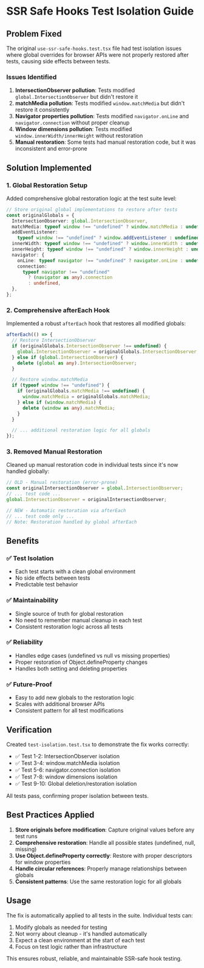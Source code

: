 # SSR Safe Hooks Test Isolation Guide

## Problem Fixed

The original `use-ssr-safe-hooks.test.tsx` file had test isolation issues where global overrides for browser APIs were not properly restored after tests, causing side effects between tests.

### Issues Identified

1. **IntersectionObserver pollution**: Tests modified `global.IntersectionObserver` but didn't restore it
2. **matchMedia pollution**: Tests modified `window.matchMedia` but didn't restore it consistently
3. **Navigator properties pollution**: Tests modified `navigator.onLine` and `navigator.connection` without proper cleanup
4. **Window dimensions pollution**: Tests modified `window.innerWidth/innerHeight` without restoration
5. **Manual restoration**: Some tests had manual restoration code, but it was inconsistent and error-prone

## Solution Implemented

### 1. Global Restoration Setup

Added comprehensive global restoration logic at the test suite level:

```typescript
// Store original global implementations to restore after tests
const originalGlobals = {
  IntersectionObserver: global.IntersectionObserver,
  matchMedia: typeof window !== "undefined" ? window.matchMedia : undefined,
  addEventListener:
    typeof window !== "undefined" ? window.addEventListener : undefined,
  innerWidth: typeof window !== "undefined" ? window.innerWidth : undefined,
  innerHeight: typeof window !== "undefined" ? window.innerHeight : undefined,
  navigator: {
    onLine: typeof navigator !== "undefined" ? navigator.onLine : undefined,
    connection:
      typeof navigator !== "undefined"
        ? (navigator as any).connection
        : undefined,
  },
};
```

### 2. Comprehensive afterEach Hook

Implemented a robust `afterEach` hook that restores all modified globals:

```typescript
afterEach(() => {
  // Restore IntersectionObserver
  if (originalGlobals.IntersectionObserver !== undefined) {
    global.IntersectionObserver = originalGlobals.IntersectionObserver;
  } else if (global.IntersectionObserver) {
    delete (global as any).IntersectionObserver;
  }

  // Restore window.matchMedia
  if (typeof window !== "undefined") {
    if (originalGlobals.matchMedia !== undefined) {
      window.matchMedia = originalGlobals.matchMedia;
    } else if (window.matchMedia) {
      delete (window as any).matchMedia;
    }
  }

  // ... additional restoration logic for all globals
});
```

### 3. Removed Manual Restoration

Cleaned up manual restoration code in individual tests since it's now handled globally:

```typescript
// OLD - Manual restoration (error-prone)
const originalIntersectionObserver = global.IntersectionObserver;
// ... test code ...
global.IntersectionObserver = originalIntersectionObserver;

// NEW - Automatic restoration via afterEach
// ... test code only ...
// Note: Restoration handled by global afterEach
```

## Benefits

### ✅ Test Isolation

- Each test starts with a clean global environment
- No side effects between tests
- Predictable test behavior

### ✅ Maintainability

- Single source of truth for global restoration
- No need to remember manual cleanup in each test
- Consistent restoration logic across all tests

### ✅ Reliability

- Handles edge cases (undefined vs null vs missing properties)
- Proper restoration of Object.defineProperty changes
- Handles both setting and deleting properties

### ✅ Future-Proof

- Easy to add new globals to the restoration logic
- Scales with additional browser APIs
- Consistent pattern for all test modifications

## Verification

Created `test-isolation.test.tsx` to demonstrate the fix works correctly:

- ✅ Test 1-2: IntersectionObserver isolation
- ✅ Test 3-4: window.matchMedia isolation
- ✅ Test 5-6: navigator.connection isolation
- ✅ Test 7-8: window dimensions isolation
- ✅ Test 9-10: Global deletion/restoration isolation

All tests pass, confirming proper isolation between tests.

## Best Practices Applied

1. **Store originals before modification**: Capture original values before any test runs
2. **Comprehensive restoration**: Handle all possible states (undefined, null, missing)
3. **Use Object.defineProperty correctly**: Restore with proper descriptors for window properties
4. **Handle circular references**: Properly manage relationships between globals
5. **Consistent patterns**: Use the same restoration logic for all globals

## Usage

The fix is automatically applied to all tests in the suite. Individual tests can:

1. Modify globals as needed for testing
2. Not worry about cleanup - it's handled automatically
3. Expect a clean environment at the start of each test
4. Focus on test logic rather than infrastructure

This ensures robust, reliable, and maintainable SSR-safe hook testing.
